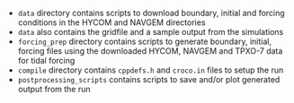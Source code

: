* ```data``` directory contains scripts to download boundary, initial and forcing conditions in the HYCOM and NAVGEM directories
* ```data``` also contains the gridfile and a sample output from the simulations
* ```forcing_prep``` directory contains scripts to generate boundary, initial, forcing files using the downloaded HYCOM, NAVGEM and TPXO-7 data for tidal forcing
* ```compile``` directory contains ```cppdefs.h``` and ```croco.in``` files to setup the run
* ```postprocessing_scripts``` contains scripts to save and/or plot generated output from the run
